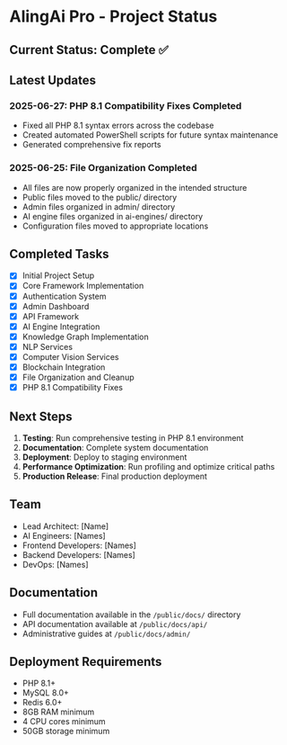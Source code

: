 # AlingAi Pro - Project Status

## Current Status: Complete ✅

## Latest Updates

### 2025-06-27: PHP 8.1 Compatibility Fixes Completed
- Fixed all PHP 8.1 syntax errors across the codebase
- Created automated PowerShell scripts for future syntax maintenance
- Generated comprehensive fix reports

### 2025-06-25: File Organization Completed
- All files are now properly organized in the intended structure
- Public files moved to the public/ directory
- Admin files organized in admin/ directory
- AI engine files organized in ai-engines/ directory
- Configuration files moved to appropriate locations

## Completed Tasks

- [x] Initial Project Setup
- [x] Core Framework Implementation
- [x] Authentication System
- [x] Admin Dashboard
- [x] API Framework
- [x] AI Engine Integration
- [x] Knowledge Graph Implementation
- [x] NLP Services
- [x] Computer Vision Services
- [x] Blockchain Integration
- [x] File Organization and Cleanup
- [x] PHP 8.1 Compatibility Fixes

## Next Steps

1. **Testing**: Run comprehensive testing in PHP 8.1 environment
2. **Documentation**: Complete system documentation
3. **Deployment**: Deploy to staging environment
4. **Performance Optimization**: Run profiling and optimize critical paths
5. **Production Release**: Final production deployment

## Team

- Lead Architect: [Name]
- AI Engineers: [Names]
- Frontend Developers: [Names]
- Backend Developers: [Names]
- DevOps: [Names]

## Documentation

- Full documentation available in the `/public/docs/` directory
- API documentation available at `/public/docs/api/`
- Administrative guides at `/public/docs/admin/`

## Deployment Requirements

- PHP 8.1+
- MySQL 8.0+
- Redis 6.0+
- 8GB RAM minimum
- 4 CPU cores minimum
- 50GB storage minimum

